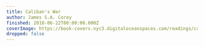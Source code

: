 ```yaml
---
title: Caliban's War
author: James S.A. Corey
finished: 2018-06-22T00:00:00.000Z
coverImage: https://book-covers.nyc3.digitaloceanspaces.com/readings/calibans-war-01.jpg
dropped: false
---
```


